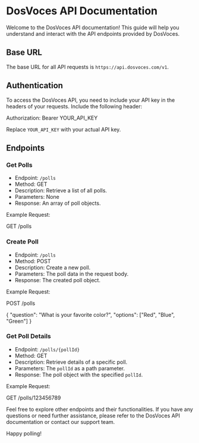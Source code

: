 # DosVoces API Documentation

Welcome to the DosVoces API documentation! This guide will help you understand and interact with the API endpoints provided by DosVoces.

## Base URL

The base URL for all API requests is `https://api.dosvoces.com/v1`.

## Authentication

To access the DosVoces API, you need to include your API key in the headers of your requests. Include the following header:

Authorization: Bearer YOUR_API_KEY

Replace `YOUR_API_KEY` with your actual API key.

## Endpoints

### Get Polls

- Endpoint: `/polls`
- Method: GET
- Description: Retrieve a list of all polls.
- Parameters: None
- Response: An array of poll objects.

Example Request:

GET /polls

### Create Poll

- Endpoint: `/polls`
- Method: POST
- Description: Create a new poll.
- Parameters: The poll data in the request body.
- Response: The created poll object.

Example Request:

POST /polls

{
  "question": "What is your favorite color?",
  "options": ["Red", "Blue", "Green"]
}

### Get Poll Details

- Endpoint: `/polls/{pollId}`
- Method: GET
- Description: Retrieve details of a specific poll.
- Parameters: The `pollId` as a path parameter.
- Response: The poll object with the specified `pollId`.

Example Request:

GET /polls/123456789

Feel free to explore other endpoints and their functionalities. If you have any questions or need further assistance, please refer to the DosVoces API documentation or contact our support team.

Happy polling!
